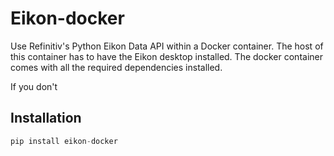 # Eikon-docker

Use Refinitiv's Python Eikon Data API within a Docker container. The host of this container has to have the Eikon desktop installed.
The docker container comes with all the required dependencies installed. 

If you don't 
## Installation
```python
pip install eikon-docker
```




